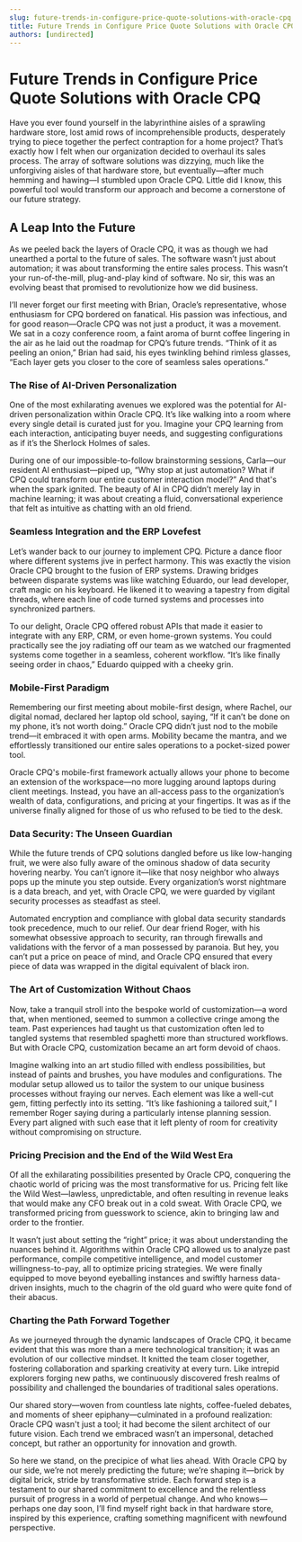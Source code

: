 ```yaml
---
slug: future-trends-in-configure-price-quote-solutions-with-oracle-cpq
title: Future Trends in Configure Price Quote Solutions with Oracle CPQ
authors: [undirected]
---
```



# Future Trends in Configure Price Quote Solutions with Oracle CPQ

Have you ever found yourself in the labyrinthine aisles of a sprawling hardware store, lost amid rows of incomprehensible products, desperately trying to piece together the perfect contraption for a home project? That’s exactly how I felt when our organization decided to overhaul its sales process. The array of software solutions was dizzying, much like the unforgiving aisles of that hardware store, but eventually—after much hemming and hawing—I stumbled upon Oracle CPQ. Little did I know, this powerful tool would transform our approach and become a cornerstone of our future strategy.

## A Leap Into the Future

As we peeled back the layers of Oracle CPQ, it was as though we had unearthed a portal to the future of sales. The software wasn’t just about automation; it was about transforming the entire sales process. This wasn’t your run-of-the-mill, plug-and-play kind of software. No sir, this was an evolving beast that promised to revolutionize how we did business.

I’ll never forget our first meeting with Brian, Oracle’s representative, whose enthusiasm for CPQ bordered on fanatical. His passion was infectious, and for good reason—Oracle CPQ was not just a product, it was a movement. We sat in a cozy conference room, a faint aroma of burnt coffee lingering in the air as he laid out the roadmap for CPQ’s future trends. “Think of it as peeling an onion,” Brian had said, his eyes twinkling behind rimless glasses, “Each layer gets you closer to the core of seamless sales operations.”

### The Rise of AI-Driven Personalization

One of the most exhilarating avenues we explored was the potential for AI-driven personalization within Oracle CPQ. It’s like walking into a room where every single detail is curated just for you. Imagine your CPQ learning from each interaction, anticipating buyer needs, and suggesting configurations as if it’s the Sherlock Holmes of sales.

During one of our impossible-to-follow brainstorming sessions, Carla—our resident AI enthusiast—piped up, “Why stop at just automation? What if CPQ could transform our entire customer interaction model?” And that's when the spark ignited. The beauty of AI in CPQ didn’t merely lay in machine learning; it was about creating a fluid, conversational experience that felt as intuitive as chatting with an old friend.

### Seamless Integration and the ERP Lovefest

Let’s wander back to our journey to implement CPQ. Picture a dance floor where different systems jive in perfect harmony. This was exactly the vision Oracle CPQ brought to the fusion of ERP systems. Drawing bridges between disparate systems was like watching Eduardo, our lead developer, craft magic on his keyboard. He likened it to weaving a tapestry from digital threads, where each line of code turned systems and processes into synchronized partners.

To our delight, Oracle CPQ offered robust APIs that made it easier to integrate with any ERP, CRM, or even home-grown systems. You could practically see the joy radiating off our team as we watched our fragmented systems come together in a seamless, coherent workflow. “It’s like finally seeing order in chaos,” Eduardo quipped with a cheeky grin.

### Mobile-First Paradigm

Remembering our first meeting about mobile-first design, where Rachel, our digital nomad, declared her laptop old school, saying, “If it can’t be done on my phone, it’s not worth doing.” Oracle CPQ didn’t just nod to the mobile trend—it embraced it with open arms. Mobility became the mantra, and we effortlessly transitioned our entire sales operations to a pocket-sized power tool.

Oracle CPQ's mobile-first framework actually allows your phone to become an extension of the workspace—no more lugging around laptops during client meetings. Instead, you have an all-access pass to the organization’s wealth of data, configurations, and pricing at your fingertips. It was as if the universe finally aligned for those of us who refused to be tied to the desk.

### Data Security: The Unseen Guardian

While the future trends of CPQ solutions dangled before us like low-hanging fruit, we were also fully aware of the ominous shadow of data security hovering nearby. You can’t ignore it—like that nosy neighbor who always pops up the minute you step outside. Every organization’s worst nightmare is a data breach, and yet, with Oracle CPQ, we were guarded by vigilant security processes as steadfast as steel.

Automated encryption and compliance with global data security standards took precedence, much to our relief. Our dear friend Roger, with his somewhat obsessive approach to security, ran through firewalls and validations with the fervor of a man possessed by paranoia. But hey, you can’t put a price on peace of mind, and Oracle CPQ ensured that every piece of data was wrapped in the digital equivalent of black iron.

### The Art of Customization Without Chaos

Now, take a tranquil stroll into the bespoke world of customization—a word that, when mentioned, seemed to summon a collective cringe among the team. Past experiences had taught us that customization often led to tangled systems that resembled spaghetti more than structured workflows. But with Oracle CPQ, customization became an art form devoid of chaos.

Imagine walking into an art studio filled with endless possibilities, but instead of paints and brushes, you have modules and configurations. The modular setup allowed us to tailor the system to our unique business processes without fraying our nerves. Each element was like a well-cut gem, fitting perfectly into its setting. “It’s like fashioning a tailored suit,” I remember Roger saying during a particularly intense planning session. Every part aligned with such ease that it left plenty of room for creativity without compromising on structure.

### Pricing Precision and the End of the Wild West Era

Of all the exhilarating possibilities presented by Oracle CPQ, conquering the chaotic world of pricing was the most transformative for us. Pricing felt like the Wild West—lawless, unpredictable, and often resulting in revenue leaks that would make any CFO break out in a cold sweat. With Oracle CPQ, we transformed pricing from guesswork to science, akin to bringing law and order to the frontier.

It wasn’t just about setting the “right” price; it was about understanding the nuances behind it. Algorithms within Oracle CPQ allowed us to analyze past performance, compile competitive intelligence, and model customer willingness-to-pay, all to optimize pricing strategies. We were finally equipped to move beyond eyeballing instances and swiftly harness data-driven insights, much to the chagrin of the old guard who were quite fond of their abacus.

### Charting the Path Forward Together

As we journeyed through the dynamic landscapes of Oracle CPQ, it became evident that this was more than a mere technological transition; it was an evolution of our collective mindset. It knitted the team closer together, fostering collaboration and sparking creativity at every turn. Like intrepid explorers forging new paths, we continuously discovered fresh realms of possibility and challenged the boundaries of traditional sales operations.

Our shared story—woven from countless late nights, coffee-fueled debates, and moments of sheer epiphany—culminated in a profound realization: Oracle CPQ wasn't just a tool; it had become the silent architect of our future vision. Each trend we embraced wasn’t an impersonal, detached concept, but rather an opportunity for innovation and growth.

So here we stand, on the precipice of what lies ahead. With Oracle CPQ by our side, we’re not merely predicting the future; we’re shaping it—brick by digital brick, stride by transformative stride. Each forward step is a testament to our shared commitment to excellence and the relentless pursuit of progress in a world of perpetual change. And who knows—perhaps one day soon, I’ll find myself right back in that hardware store, inspired by this experience, crafting something magnificent with newfound perspective.